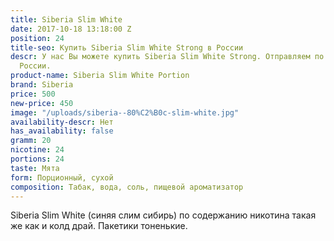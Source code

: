 ```yaml
---
title: Siberia Slim White
date: 2017-10-18 13:18:00 Z
position: 24
title-seo: Купить Siberia Slim White Strong в России
descr: У нас Вы можете купить Siberia Slim White Strong. Отправляем по всей территории
  России.
product-name: Siberia Slim White Portion
brand: Siberia
price: 500
new-price: 450
image: "/uploads/siberia--80%C2%B0c-slim-white.jpg"
availability-descr: Нет
has_availability: false
gramm: 20
nicotine: 24
portions: 24
taste: Мята
form: Порционный, сухой
composition: Табак, вода, соль, пищевой ароматизатор
---
```


Siberia Slim White (синяя слим сибирь) по содержанию никотина такая же как и колд драй.
Пакетики тоненькие. 